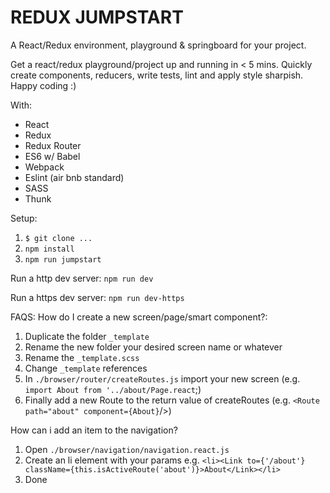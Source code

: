 # REDUX JUMPSTART #
A React/Redux environment, playground & springboard for your project.

Get a react/redux playground/project up and running in < 5 mins. Quickly create components, reducers, write tests, lint and apply style sharpish. Happy coding :)

With:
  - React
  - Redux
  - Redux Router
  - ES6 w/ Babel
  - Webpack
  - Eslint (air bnb standard)
  - SASS
  - Thunk

Setup:
  1) `$ git clone ...`
  2) `npm install`
  3) `npm run jumpstart`

Run a http dev server:
  `npm run dev`

Run a https dev server:
  `npm run dev-https`

FAQS:
How do I create a new screen/page/smart component?:
  1) Duplicate the folder `_template`
  2) Rename the new folder your desired screen name or whatever
  3) Rename the `_template.scss`
  4) Change `_template` references
  5) In `./browser/router/createRoutes.js` import your new screen (e.g. `import About from '../about/Page.react`;)
  6) Finally add a new Route to the return value of createRoutes (e.g. `<Route path="about" component={About}`/>)


How can i add an item to the navigation?
  1) Open `./browser/navigation/navigation.react.js`
  2) Create an li element with your params e.g. `<li><Link to={'/about'} className={this.isActiveRoute('about')}>About</Link></li>`
  3) Done
